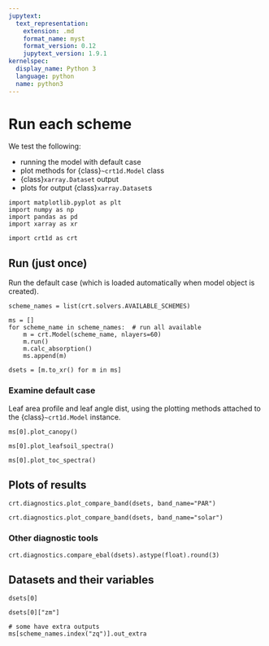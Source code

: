 ```yaml
---
jupytext:
  text_representation:
    extension: .md
    format_name: myst
    format_version: 0.12
    jupytext_version: 1.9.1
kernelspec:
  display_name: Python 3
  language: python
  name: python3
---
```


# Run each scheme

We test the following:

* running the model with default case
* plot methods for {class}`~crt1d.Model` class
* {class}`xarray.Dataset` output
* plots for output {class}`xarray.Dataset`s

```{code-cell} ipython3
import matplotlib.pyplot as plt
import numpy as np
import pandas as pd
import xarray as xr

import crt1d as crt
```

## Run (just once)
Run the default case (which is loaded automatically when model object is created).

```{code-cell} ipython3
scheme_names = list(crt.solvers.AVAILABLE_SCHEMES)

ms = []
for scheme_name in scheme_names:  # run all available
    m = crt.Model(scheme_name, nlayers=60)
    m.run()
    m.calc_absorption()
    ms.append(m)

dsets = [m.to_xr() for m in ms]
```

### Examine default case

Leaf area profile and leaf angle dist, using the plotting methods attached to the {class}`~crt1d.Model` instance.

```{code-cell} ipython3
ms[0].plot_canopy()
```

```{code-cell} ipython3
ms[0].plot_leafsoil_spectra()
```

```{code-cell} ipython3
ms[0].plot_toc_spectra()
```

## Plots of results

```{code-cell} ipython3
crt.diagnostics.plot_compare_band(dsets, band_name="PAR")
```

```{code-cell} ipython3
crt.diagnostics.plot_compare_band(dsets, band_name="solar")
```

### Other diagnostic tools

```{code-cell} ipython3
crt.diagnostics.compare_ebal(dsets).astype(float).round(3)
```

## Datasets and their variables

```{code-cell} ipython3
dsets[0]
```

```{code-cell} ipython3
dsets[0]["zm"]
```

```{code-cell} ipython3
# some have extra outputs
ms[scheme_names.index("zq")].out_extra
```
